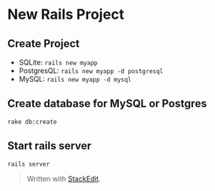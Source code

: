 
# New Rails Project

## Create Project
- SQLite: `rails new myapp`
- PostgresQL: `rails new myapp -d postgresql`
- MySQL: `rails new myapp -d mysql`

## Create database for MySQL or Postgres
`rake db:create`

## Start rails server
`rails server`

> Written with [StackEdit](https://stackedit.io/).
<!--stackedit_data:
eyJoaXN0b3J5IjpbNDkwNzY0MDMwXX0=
-->